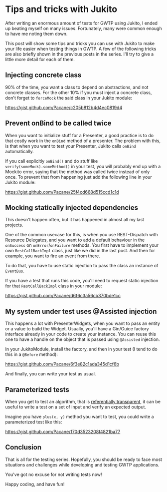 # Tips and tricks with Jukito
After writing an enormous amount of tests for GWTP using Jukito, I ended up beating myself on many issues. Fortunately, many were common enough to have me noting them down.

This post will show some tips and tricks you can use with Jukito to make your life easier when testing things in GWTP. A few of the following tricks are also briefly shown in the previous posts in the series. I'll try to give a little more detail for each of them.

## Injecting concrete class
90% of the time, you want a class to depend on abstractions, and not concrete classes. For the other 10% if you must inject a concrete class, don't forget to `forceMock` the said class in your Jukito module:

https://gist.github.com/Pacane/c205b812b4d4ec0819d4

## Prevent onBind to be called twice
When you want to initialize stuff for a Presenter, a good practice is to do that costly work in the `onBind` method of a presenter. The problem with this, is that when you want to test your Presenter, Jukito calls `onBind` automatically. 

If you call explicitly `onBind()` and do stuff like `verify(someMock).someMethod()` in your test, you will probably end up with a Mockito error, saying that the method was called twice instead of only once. To prevent that from happening just add the following line in your Jukito module:

https://gist.github.com/Pacane/25f4cd668d515ccd1c1d

## Mocking statically injected dependencies
This doesn't happen often, but it has happened in almost all my last projects. 

One of the common usecase for this, is when you use REST-Dispatch with Resource Delegates, and you want to add a default behaviour in the `onSuccess` on `onError`/`onFailure` methods. You first have to implement your own `RestCallBackImpl` class, just like we did in the last post. And then for example, you want to fire an event from there.

To do that, you have to use static injection to pass the class an instance of `EventBus`.

If you have a test that runs this code, you'll need to request static injection for that `RestCallBackImpl` class in your module:

https://gist.github.com/Pacane/d6f6c3a56cb370bde1cc

## My system under test uses @Assisted injection
This happens a lot with PresenterWidgets, when you want to pass an entity or a value to build the Widget. Usually, you'll have a Gin/Guice factory interface already in your code to create your instance. You can reuse this one to have a handle on the object that is passed using `@Assisted` injection.

In your JukitoModule, install the factory, and then in your test (I tend to do this in a `@Before` method):

https://gist.github.com/Pacane/6f3e82c1ada345d1cf6b

And finally, you can write your test as usual.

## Parameterized tests
When you get to test an algorithm, that is [referentially transparent](https://en.wikipedia.org/wiki/Referential_transparency), it can be useful to write a test on a set of input and verify an expected output.

Imagine you have `plus(x, y)` method you want to test, you could write a parameterized test like this:

https://gist.github.com/Pacane/170d3523208f4821ba77

## Conclusion
That is all for the testing series. Hopefully, you should be ready to face most situations and challenges while developing and testing GWTP applications.

You've got no excuse for not writing tests now!

Happy coding, and have fun!
